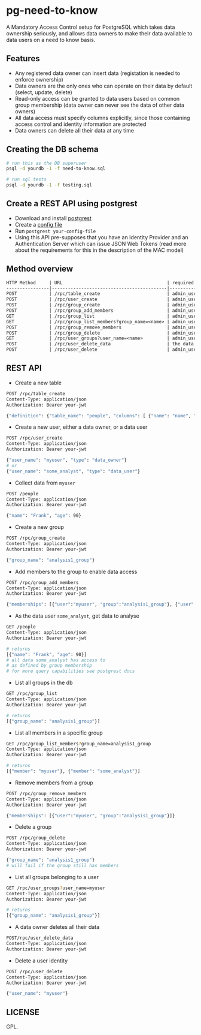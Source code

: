 # pg-need-to-know

A Mandatory Access Control setup for PostgreSQL which takes data ownership seriously, and allows data owners to make their data available to data users on a need to know basis.


## Features

- Any registered data owner can insert data (registation is needed to enforce ownership)
- Data owners are the only ones who can operate on their data by default (select, update, delete)
- Read-only access can be granted to data users based on common group membership (data owner can never see the data of other data owners)
- All data access must specify columns explicitly, since those containing access control and identity information are protected
- Data owners can delete all their data at any time


## Creating the DB schema

```bash
# run this as the DB superuser
psql -d yourdb -1 -f need-to-know.sql

# run sql tests
psql -d yourdb -1 -f testing.sql
```

## Create a REST API using postgrest

- Download and install [postgrest](http://postgrest.org/)
- Create a [config file](http://postgrest.org/en/v5.0/install.html#configuration)
- Run `postgrest your-config-file`
- Using this API pre-supposes that you have an Identity Provider and an Authentication Server which can issue JSON Web Tokens (read more about the requirements for this in the description of the MAC model)


## Method overview

```txt
HTTP Method     | URL                                       | required role
----------------|-------------------------------------------|--------------
POST            | /rpc/table_create                         | admin_user
POST            | /rpc/user_create                          | admin_user
POST            | /rpc/group_create                         | admin_user
POST            | /rpc/group_add_members                    | admin_user
GET             | /rpc/group_list                           | admin_user
GET             | /rpc/group_list_members?group_name=<name> | admin_user
POST            | /rpc/group_remove_members                 | admin_user
POST            | /rpc/group_delete                         | admin_user
GET             | /rpc/user_groups?user_name=<name>         | admin_user
POST            | /rpc/user_delete_data                     | the data owner
POST            | /rpc/user_delete                          | admin_user
```


## REST API

- Create a new table
```bash
POST /rpc/table_create
Content-Type: application/json
Authorization: Bearer your-jwt

{"definition": {"table_name": "people", "columns": [ {"name": "name", "type": "text"}, {"name": "age", "type": "int"} ]}, "type": "mac" }
```

- Create a new user, either a data owner, or a data user
```bash
POST /rpc/user_create
Content-Type: application/json
Authorization: Bearer your-jwt

{"user_name": "myuser", "type": "data_owner"}
# or
{"user_name": "some_analyst", "type": "data_user"}
```

- Collect data from `myuser`
```bash
POST /people
Content-Type: application/json
Authorization: Bearer your-jwt

{"name": "Frank", "age": 90}
```

- Create a new group
```bash
POST /rpc/group_create
Content-Type: application/json
Authorization: Bearer your-jwt

{"group_name": "analysis1_group"}
```

- Add members to the group to enable data access
```bash
POST /rpc/group_add_members
Content-Type: application/json
Authorization: Bearer your-jwt

{"memberships": [{"user":"myuser", "group":"analysis1_group"}, {"user":"some_analyst", "group":"analysis1_group"}]}
```

- As the data user `some_analyst`, get data to analyse
```bash
GET /people
Content-Type: application/json
Authorization: Bearer your-jwt

# returns
[{"name": "Frank", "age": 90}]
# all data some_analyst has access to
# as defined by group membership
# for more query capabilities see postgrest docs
```

- List all groups in the db
```bash
GET /rpc/group_list
Content-Type: application/json
Authorization: Bearer your-jwt

# returns
[{"group_name": "analysis1_group"}]
```

- List all members in a specific group
```bash
GET /rpc/group_list_members?group_name=analysis1_group
Content-Type: application/json
Authorization: Bearer your-jwt

# returns
[{"member": "myuser"}, {"member": "some_analyst"}]
```

- Remove members from a group
```bash
POST /rpc/group_remove_members
Content-Type: application/json
Authorization: Bearer your-jwt

{"memberships": [{"user":"myuser", "group":"analysis1_group"}]}
```

- Delete a group
```bash
POST /rpc/group_delete
Content-Type: application/json
Authorization: Bearer your-jwt

{"group_name": "analysis1_group"}
# will fail if the group still has members
```

- List all groups belonging to a user
```bash
GET /rpc/user_groups?user_name=myuser
Content-Type: application/json
Authorization: Bearer your-jwt

# returns
[{"group_name": "analysis1_group"}]
```

- A data owner deletes all their data
```bash
POST/rpc/user_delete_data
Content-Type: application/json
Authorization: Bearer your-jwt
```

- Delete a user identity
```bash
POST /rpc/user_delete
Content-Type: application/json
Authorization: Bearer your-jwt

{"user_name": "myuser"}
```

## LICENSE

GPL.
